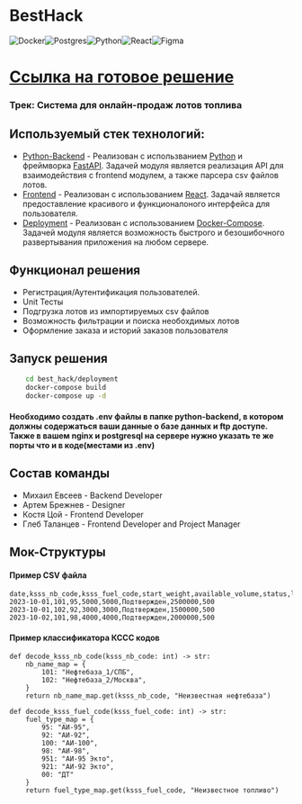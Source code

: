 # BestHack
![Docker](https://img.shields.io/badge/docker-%230db7ed.svg?style=for-the-badge&logo=docker&logoColor=white)![Postgres](https://img.shields.io/badge/postgres-%23316192.svg?style=for-the-badge&logo=postgresql&logoColor=white)![Python](https://img.shields.io/badge/python-%23007ACC.svg?style=for-the-badge&logo=python&logoColor=white)![React](https://img.shields.io/badge/react-%2320232a.svg?style=for-the-badge&logo=react&logoColor=%2361DAFB)![Figma](https://img.shields.io/badge/figma-%2320232a.svg?style=for-the-badge&logo=figma)


# [Ссылка на готовое решение](https://shmyaks.ru/)

### Трек: Система для онлайн-продаж лотов топлива


## Используемый стек технологий:
- [Python-Backend](https://github.com/ultraevs/best_hack/tree/main/python-backend) - Реализован с использванием [Python](https://www.python.org/) и фреймворка [FastAPI](https://fastapi.tiangolo.com/). Задачей модуля является реализация API для взаимодействия с frontend модулем, а также парсера csv файлов лотов.
- [Frontend](https://github.com/ultraevs/best_hack/tree/main/app) - Реализован с использованием [React](https://ru.legacy.reactjs.org/). Задачай является предоставление красивого и функционалоного интерфейса для пользователя.
- [Deployment](https://github.com/ultraevs/best_hack/tree/main/deployment) - Реализован с использованием [Docker-Compose](https://www.docker.com/). Задачей модуля является возможность быстрого и безошибочного развертывания приложения на любом сервере.


## Функционал решения

- Регистрация/Аутентификация пользователей.
- Unit Тесты
- Подгрузка лотов из импортируемых csv файлов
- Возможность фильтрации и поиска необохдимых лотов
- Оформление заказа и историй заказов пользователя
## Запуск решения
```sh
    cd best_hack/deployment
    docker-compose build
    docker-compose up -d
```
#### Необходимо создать .env файлы в папке python-backend, в котором должны содержаться ваши данные о базе данных и ftp доступе. Также в вашем nginx и postgresql на сервере нужно указать те же порты что и в коде(местами из .env)

##  Состав команды
 - Михаил Евсеев - Backend Developer
 - Артем Брежнев - Designer
 - Костя Цой - Frontend Developer
 - Глеб Таланцев - Frontend Developer and Project Manager

## Мок-Структуры

#### Пример CSV файла
```csv
date,ksss_nb_code,ksss_fuel_code,start_weight,available_volume,status,lot_price,price_per_ton
2023-10-01,101,95,5000,5000,Подтвержден,2500000,500
2023-10-01,102,92,3000,3000,Подтвержден,1500000,500
2023-10-02,101,98,4000,4000,Подтвержден,2000000,500
```

#### Пример классификатора КССС кодов

```
def decode_ksss_nb_code(ksss_nb_code: int) -> str:
    nb_name_map = {
        101: "Нефтебаза_1/СПБ",
        102: "Нефтебаза_2/Москва",
    }
    return nb_name_map.get(ksss_nb_code, "Неизвестная нефтебаза")

def decode_ksss_fuel_code(ksss_fuel_code: int) -> str:
    fuel_type_map = {
        95: "АИ-95",
        92: "АИ-92",
        100: "АИ-100",
        98: "АИ-98",
        951: "АИ-95 Экто",
        921: "АИ-92 Экто",
        00: "ДТ"
    }
    return fuel_type_map.get(ksss_fuel_code, "Неизвестное топливо")
```
